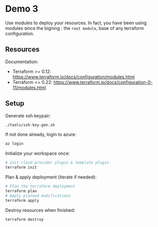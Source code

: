 # Demo 3
Use modules to deploy your resources.
In fact, you have been using modules since the bigning : the `root module`, base of any terraform configuration.

## Resources
Documentation:
- Terraform >= 0.12: https://www.terraform.io/docs/configuration/modules.html
- Terraform <= 0.22: https://www.terraform.io/docs/configuration-0-11/modules.html


## Setup
Generate ssh keypair:
```bash
./tools/ssh-key-gen.sh
```

If not done already, login to azure:
```bash
az login
```

Initialize your workspace once:
```bash
# init cloud provider plugin & template plugin
terraform init
```

Plan & apply deployment (iterate if needed):
```bash
# Plan the terraform deployment
terraform plan
# Apply planned modifications
terraform apply
```

Destroy resources when finished:
```bash
terraform destroy
```